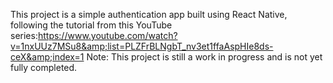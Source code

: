 This project is a simple authentication app built using React Native, following the tutorial from this YouTube series:https://www.youtube.com/watch?v=1nxUUz7MSu8&amp;list=PLZFrBLNgbT_nv3et1ffaAspHIe8ds-ceX&amp;index=1
Note: This project is still a work in progress and is not yet fully completed.
